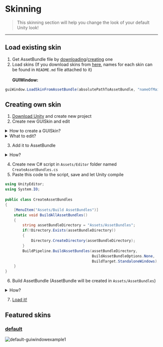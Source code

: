 
# Skinning
> This skinning section will help you change the look of your default Unity look!
----

## Load existing skin<br>


1. Get AssetBundle file by [downloading](#featured-skins)/[creating](#creating-own-skin) one
2. Load skins (If you download skins from [here](#featured-skins), names for each skin can be found in `README.md` file attached to it)<br><br>
**GUIWindow:**
```cs
guiWindow.LoadSkinFromAssetBundle(absolutePathToAssetBundle, "nameOfMainSkin", "nameOfTitleSkin");
```

## Creating own skin
1. [Download Unity](https://unity3d.com/get-unity/download) and create new project
2. Create new GUISkin and edit

<details><summary>How to create a GUISkin?</summary><blockquote>
<img src="../Assets/Skins/Media/how-to-create-guiskin.jpg?raw=true" alt="how-to-create-guiskin">
</blockquote></details>
<details><summary>What to edit?</summary><blockquote>
Download one of the existing skins and look what has been changed and play around with it<br>
If you want help with this, create a new issue, and I'll try to help!
</blockquote></details>

3. Add it to AssetBundle

<details><summary>How?</summary><blockquote>
<img src="../Assets/Skins/Media/how-to-add-asset-to-assetbundle.jpg?raw=true" alt="how-to-add-asset-to-assetbundle">
</blockquote></details>

4. Create new C# script in `Assets/Editor` folder named `CreateAssetBundles.cs`
5. Paste this code to the script, save and let Unity compile

```cs
using UnityEditor;
using System.IO;

public class CreateAssetBundles
{
    [MenuItem("Assets/Build AssetBundles")]
    static void BuildAllAssetBundles()
    {
        string assetBundleDirectory = "Assets/AssetBundles";
        if(!Directory.Exists(assetBundleDirectory))
        {
            Directory.CreateDirectory(assetBundleDirectory);
        }
        BuildPipeline.BuildAssetBundles(assetBundleDirectory, 
                                        BuildAssetBundleOptions.None, 
                                        BuildTarget.StandaloneWindows);
    }
}
```

6. Build AssetBundle (AssetBundle will be created in `Assets/AssetBundles`)

<details><summary>How?</summary><blockquote>
<img src="../Assets/Skins/Media/how-to-build-assetbundles.jpg?raw=true" alt="how-to-build-assetbundles">
</blockquote></details>
    
7. [Load it!](#load-existing-skin)

## Featured skins

### [default](default/)<br>
<img src="../Assets/Skins/Media/default-guiwindowexample1.png?raw=true" alt="default-guiwindowexample1">

<!--
### [ocornut](ocornut (LEGACY)/)<br>
<img src="../Assets/Skins/Media/ocornut-guiwindowexample1.png?raw=true" alt="ocornut-guiwindowexample1">
-->
